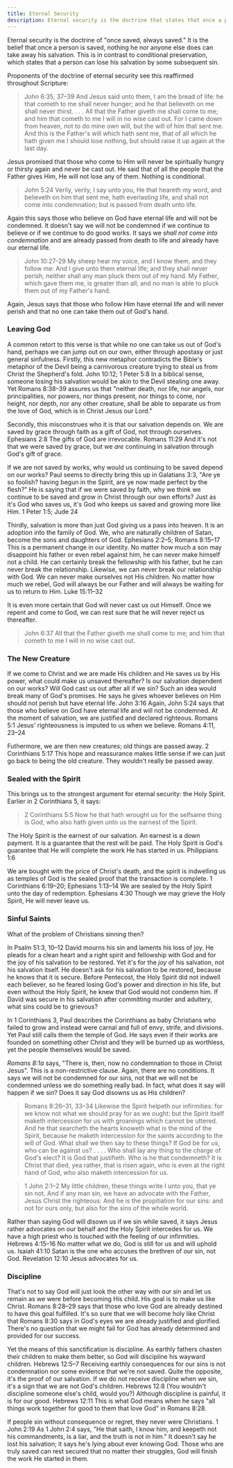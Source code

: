 ```yaml
---
title: Eternal Security
description: Eternal security is the doctrine that states that once a person is saved, nothing he nor anyone else does can take away that gift.
---
```


Eternal security is the doctrine of "once saved, always saved." It is the belief that once a person is saved, nothing he nor anyone else does can take away his salvation. This is in contrast to conditional preservation, which states that a person can lose his salvation by some subsequent sin.

Proponents of the doctrine of eternal security see this reaffirmed throughout Scripture:

> John 6:35, 37–39  And Jesus said unto them, I am the bread of life: he that cometh to me shall never hunger; and he that believeth on me shall never thirst. . . . All that the Father giveth me shall come to me; and him that cometh to me I will in no wise cast out. For I came down from heaven, not to do mine own will, but the will of him that sent me. And this is the Father's will which hath sent me, that of all which he hath given me I should lose nothing, but should raise it up again at the last day.

Jesus promised that those who come to Him will never be spiritually hungry or thirsty again and never be cast out. He said that of all the people that the Father gives Him, He will not lose any of them. Nothing is conditional.

> John 5:24  Verily, verily, I say unto you, He that heareth my word, and believeth on him that sent me, hath everlasting life, and shall not come into condemnation; but is passed from death unto life.

Again this says those who believe on God have eternal life and will not be condemned. It doesn't say we will not be condemned if we continue to believe or if we continue to do good works. It says we *shall not come into condemnation* and are already passed from death to life and already have our eternal life.

> John 10:27-29  My sheep hear my voice, and I know them, and they follow me: And I give unto them eternal life; and they shall never perish, neither shall any man pluck them out of my hand. My Father, which gave them me, is greater than all; and no man is able to pluck them out of my Father's hand.

Again, Jesus says that those who follow Him have eternal life and will never perish and that no one can take them out of God's hand.

### Leaving God

A common retort to this verse is that while no one can take us out of God's hand, perhaps we can jump out on our own, either through apostasy or just general sinfulness. Firstly, this new metaphor contradicts the Bible's metaphor of the Devil being a carnivorous creature trying to steal us from Christ the Shepherd's fold. John 10:12; 1 Peter 5:8 In a biblical sense, someone losing his salvation would be akin to the Devil stealing one away. Yet Romans 8:38–39 assures us that "neither death, nor life, nor angels, nor principalities, nor powers, nor things present, nor things to come, nor height, nor depth, nor any other creature, shall be able to separate us from the love of God, which is in Christ Jesus our Lord."

Secondly, this misconstrues who it is that our salvation depends on. We are saved by grace through faith as a gift of God, not through ourselves. Ephesians 2:8 The gifts of God are irrevocable. Romans 11:29 And it's not that we were saved by grace, but we *are* continuing in salvation through God's gift of grace.

If we are not saved by works, why would us continuing to be saved depend on our works? Paul seems to directly bring this up in Galatians 3:3, "Are ye so foolish? having begun in the Spirit, are ye now made perfect by the flesh?" He is saying that if we were saved by faith, why we think we continue to be saved and grow in Christ through our own efforts? Just as it's God who saves us, it's God who keeps us saved and growing more like Him. 1 Peter 1:5; Jude 24

Thirdly, salvation is more than just God giving us a pass into heaven. It is an adoption into the family of God. We, who are naturally children of Satan, become the sons and daughters of God. Ephesians 2:2–5; Romans 8:15–17 This is a permanent change in our identity. No matter how much a son may disappoint his father or even rebel against him, he can never make himself not a child. He can certainly break the fellowship with his father, but he can never break the relationship. Likewise, we can never break our relationship with God. We can never make ourselves not His children. No matter how much we rebel, God will always be our Father and will always be waiting for us to return to Him. Luke 15:11–32

It is even more certain that God will never cast us out Himself. Once we repent and come to God, we can rest sure that he will never reject us thereafter.

> John 6:37  All that the Father giveth me shall come to me; and him that cometh to me I will in no wise cast out.

### The New Creature

If we come to Christ and we are made His children and He saves us by His power, what could make us unsaved thereafter? Is our salvation dependent on our works? Will God cast us out after all if we sin? Such an idea would break many of God's promises. He says he gives whoever believes on Him should not perish but have eternal life. John 3:16 Again, John 5:24 says that those who believe on God have eternal life and will not be condemned. At the moment of salvation, we are justified and declared righteous. Romans 5:1 Jesus' righteousness is imputed to us when we believe. Romans 4:11, 23–24

Futhermore, we are then new creatures; old things are passed away. 2 Corinthians 5:17 This hope and reassurance makes little sense if we can just go back to being the old creature. They wouldn't really be passed away.

### Sealed with the Spirit

This brings us to the strongest argument for eternal security: the Holy Spirit. Earlier in 2 Corinthians 5, it says:

> 2 Corinthians 5:5  Now he that hath wrought us for the selfsame thing is God, who also hath given unto us the earnest of the Spirit.

The Holy Spirit is the earnest of our salvation. An earnest is a down payment. It is a guarantee that the rest will be paid. The Holy Spirit is God's guarantee that He will complete the work He has started in us. Philippians 1:6

We are bought with the price of Christ's death, and the spirit is indwelling us as temples of God is the sealed proof that the transaction is complete. 1 Corinthians 6:19–20; Ephesians 1:13–14 We are sealed by the Holy Spirit unto the day of redemption. Ephesians 4:30 Though we may grieve the Holy Spirit, He will never leave us.

### Sinful Saints

What of the problem of Christians sinning then?

In Psalm 51:3, 10–12 David mourns his sin and laments his loss of joy. He pleads for a clean heart and a right spirit and fellowship with God and for the joy of his salvation to be restored. Yet it's for the *joy* of his salvation, not his salvation itself. He doesn't ask for his salvation to be restored, because he knows that it is secure. Before Pentecost, the Holy Spirit did not indwell each believer, so he feared losing God's power and direction in his life, but even without the Holy Spirit, he knew that God would not condemn him. If David was secure in his salvation after committing murder and adultery, what sins could be to grievous?

In 1 Corinthians 3, Paul describes the Corinthians as baby Christians who failed to grow and instead were carnal and full of envy, strife, and divisions. Yet Paul still calls them the temple of God. He says even if their works are founded on something other Christ and they will be burned up as worthless, yet the people themselves would be saved.

<cite class="bibleref" title="YLT Romans 8:1">Romans 8:1a</cite> says, "There is, then, now no condemnation to those in Christ Jesus". This is a non-restrictive clause. Again, there are no conditions. It says we will not be condemned for our sins, not that we will not be condemned unless we do something really bad. In fact, what does it say will happen if we sin? Does it say God disowns us as His children?

> Romans 8:26–31, 33–34  Likewise the Spirit helpeth our infirmities: for we know not what we should pray for as we ought: but the Spirit itself maketh intercession for us with groanings which cannot be uttered. And he that searcheth the hearts knoweth what is the mind of the Spirit, because he maketh intercession for the saints according to the will of God. What shall we then say to these things? If God be for us, who can be against us? . . . . Who shall lay any thing to the charge of God's elect? It is God that justifieth. Who is he that condemneth? It is Christ that died, yea rather, that is risen again, who is even at the right hand of God, who also maketh intercession for us.

> 1 John 2:1–2  My little children, these things write I unto you, that ye sin not. And if any man sin, we have an advocate with the Father, Jesus Christ the righteous: And he is the propitiation for our sins: and not for ours only, but also for the sins of the whole world.

Rather than saying God will disown us if we sin while saved, it says Jesus rather advocates on our behalf and the Holy Spirit intercedes for us. We have a high priest who is touched with the feeling of our infirmities. Hebrews 4:15–16 No matter what we do, God is still for us and will uphold us. Isaiah 41:10 Satan is the one who accuses the brethren of our sin, not God. Revelation 12:10 Jesus advocates for us.

### Discipline

That's not to say God will just look the other way with our sin and let us remain as we were before becoming His child. His goal is to make us like Christ. Romans 8:28–29 says that those who love God are already destined to have this goal fulfilled. It's so sure that we will become holy like Christ that Romans 8:30 says in God's eyes we are already justified and glorified. There's no question that we might fail for God has already determined and provided for our success.

Yet the means of this sanctification is discipline. As earthly fathers chasten their children to make them better, so God will discipline his wayward children. Hebrews 12:5–7 Receiving earthly consequences for our sins is not condemnation nor some evidence that we're not saved. Quite the opposite, it's the proof of our salvation. If we do not receive discipline when we sin, it's a sign that we are not God's children. Hebrews 12:8 (You wouldn't discipline someone else's child, would you?) Although discipline is painful, it is for our good. Hebrews 12:11 This is what God means when he says "all things work together for good to them that love God" in Romans 8:28.

If people sin without consequence or regret, they never were Christians. 1 John 2:19 As 1 John 2:4 says, "He that saith, I know him, and keepeth not his commandments, is a liar, and the truth is not in him." It doesn't say he lost his salvation; it says he's lying about ever knowing God. Those who are truly saved can rest secured that no matter their struggles, God will finish the work He started in them.
